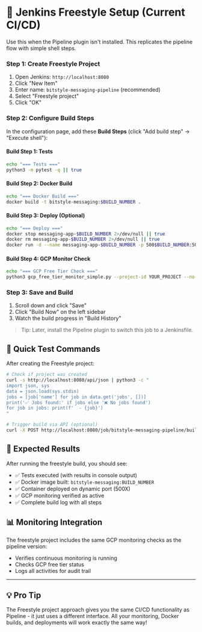 # 🔧 Jenkins Freestyle Setup (Current CI/CD)

Use this when the Pipeline plugin isn't installed. This replicates the pipeline flow with simple shell steps.

### Step 1: Create Freestyle Project
1. Open Jenkins: `http://localhost:8080`
2. Click "New Item"
3. Enter name: `bitstyle-messaging-pipeline` (recommended)
4. Select "Freestyle project"
5. Click "OK"

### Step 2: Configure Build Steps

In the configuration page, add these **Build Steps** (click "Add build step" → "Execute shell"):

#### Build Step 1: Tests
```bash
echo "=== Tests ==="
python3 -m pytest -q || true
```

#### Build Step 2: Docker Build
```bash
echo "=== Docker Build ==="
docker build -t bitstyle-messaging:$BUILD_NUMBER .
```

#### Build Step 3: Deploy (Optional)
```bash
echo "=== Deploy ==="
docker stop messaging-app-$BUILD_NUMBER 2>/dev/null || true
docker rm messaging-app-$BUILD_NUMBER 2>/dev/null || true
docker run -d --name messaging-app-$BUILD_NUMBER -p 500$BUILD_NUMBER:5000 bitstyle-messaging:$BUILD_NUMBER || true
```

#### Build Step 4: GCP Monitor Check
```bash
echo "=== GCP Free Tier Check ==="
python3 gcp_free_tier_monitor_simple.py --project-id YOUR_PROJECT --no-shutdown || true
```

### Step 3: Save and Build

1. Scroll down and click "Save"
2. Click "Build Now" on the left sidebar
3. Watch the build progress in "Build History"

> Tip: Later, install the Pipeline plugin to switch this job to a Jenkinsfile.

## 🎯 Quick Test Commands

After creating the Freestyle project:

```bash
# Check if project was created
curl -s http://localhost:8080/api/json | python3 -c "
import json, sys
data = json.load(sys.stdin)
jobs = [job['name'] for job in data.get('jobs', [])]
print('✅ Jobs found:' if jobs else '❌ No jobs found')
for job in jobs: print(f'  - {job}')
"

# Trigger build via API (optional)
curl -X POST http://localhost:8080/job/bitstyle-messaging-pipeline/build --user admin:your_password
```

## 🚀 Expected Results

After running the freestyle build, you should see:
- ✅ Tests executed (with results in console output)
- ✅ Docker image built: `bitstyle-messaging:BUILD_NUMBER`
- ✅ Container deployed on dynamic port (500X)
- ✅ GCP monitoring verified as active
- ✅ Complete build log with all steps

## 📊 Monitoring Integration

The freestyle project includes the same GCP monitoring checks as the pipeline version:
- Verifies continuous monitoring is running
- Checks GCP free tier status
- Logs all activities for audit trail

---

## 💡 Pro Tip
The Freestyle project approach gives you the same CI/CD functionality as Pipeline - it just uses a different interface. All your monitoring, Docker builds, and deployments will work exactly the same way!
